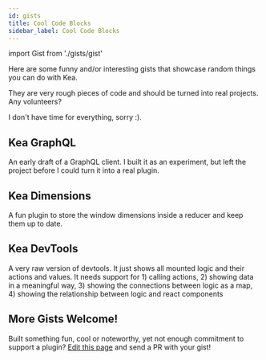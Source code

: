 ```yaml
---
id: gists
title: Cool Code Blocks
sidebar_label: Cool Code Blocks
---
```


import Gist from './gists/gist'

Here are some funny and/or interesting gists that showcase random things you can do with Kea.

They are very rough pieces of code and should be turned into real projects. Any volunteers?

I don't have time for everything, sorry :).


## Kea GraphQL

An early draft of a GraphQL client. I built it as an experiment, but left the project 
before I could turn it into a real plugin.

<Gist username="mariusandra" id="26f2c550026a3bee98a107447e0fb99f" />

## Kea Dimensions

A fun plugin to store the window dimensions inside a reducer and keep them up to date.

<Gist username="mariusandra" id="ed989e0a362cb9beb30526abf85b1021" />

## Kea DevTools

A very raw version of devtools. It just shows all mounted logic and their actions and values.
It needs support for 1) calling actions, 2) showing data in a meaningful way,
3) showing the connections between logic as a map, 4) showing the relationship between
logic and react components

<Gist username="mariusandra" id="0b3e63e70b68f86e5dc5ad714341bed9" />

## More Gists Welcome!

Built something fun, cool or noteworthy, yet not enough commitment to support a plugin? 
[Edit this page](https://github.com/keajs/kea-docs/edit/master/docs/playground/gists.md)
and send a PR with your gist!